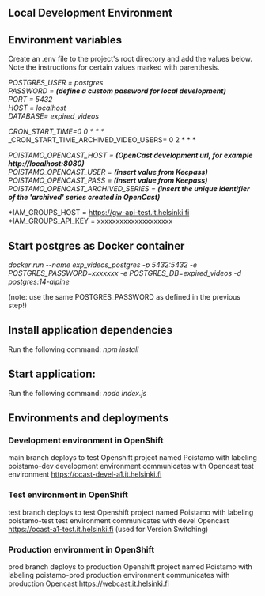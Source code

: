 ## Local Development Environment

## Environment variables
Create an .env file to the project's root directory and add the values below. <br>
Note the instructions for certain values marked with parenthesis.

*POSTGRES_USER = postgres* <br>
*PASSWORD = __(define a custom password for local development)__* <br>
*PORT = 5432* <br>
*HOST = localhost* <br>
*DATABASE= expired_videos*

_CRON_START_TIME=0 0 * * *_
_CRON_START_TIME_ARCHIVED_VIDEO_USERS= 0 2 * * *

*POISTAMO_OPENCAST_HOST = __(OpenCast development url, for example http&#65279;://localhost:8080)__* <br>
*POISTAMO_OPENCAST_USER = __(insert value from Keepass)__* <br>
*POISTAMO_OPENCAST_PASS = __(insert value from Keepass)__* <br>
*POISTAMO_OPENCAST_ARCHIVED_SERIES = __(insert the unique identifier of the 'archived' series created in OpenCast)__* <br>

*IAM_GROUPS_HOST = https://gw-api-test.it.helsinki.fi
*IAM_GROUPS_API_KEY = xxxxxxxxxxxxxxxxxxxx

## Start postgres as Docker container

_docker run --name exp_videos_postgres -p 5432:5432 -e POSTGRES_PASSWORD=xxxxxxx -e POSTGRES_DB=expired_videos -d postgres:14-alpine_

(note: use the same POSTGRES_PASSWORD as defined in the previous step!)

## Install application dependencies
Run the following command:
_npm install_

## Start application:
Run the following command:
_node index.js_


## Environments and deployments
### Development environment in OpenShift
main branch deploys to test Openshift project named Poistamo with labeling poistamo-dev
development environment communicates with Opencast test environment https://ocast-devel-a1.it.helsinki.fi 

### Test environment in OpenShift
test branch deploys to test Openshift project named Poistamo with labeling poistamo-test
test environment communicates with devel Opencast https://ocast-a1-test.it.helsinki.fi (used for Version Switching)

### Production environment in OpenShift
prod branch deploys to production Openshift project named Poistamo with labeling poistamo-prod
production environment communicates with production Opencast https://webcast.it.helsinki.fi
